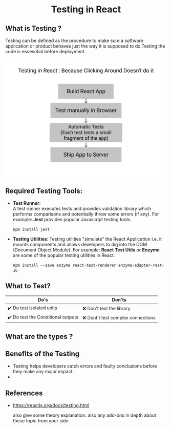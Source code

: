 <h1 align='center'>Testing in React</h1>

## What is Testing ?

Testing can be defined as the procedure to make sure a software application or product behaves just the way it is supposed to do.Testing the code is essesntial before deployment.

![](./assets/Testing.png)

## Required Testing Tools:

- **Test Runner**:  
  A test runner executes tests and provides validation library which performs comparisons and potentially throw some errors (if any). For example: **Jest** provides popular Javascript testing tools.

  ```
  npm install jest
  ```

- **Testing Utilities**:
  Testing utilities "simulate" the React Application i.e. it mounts components and allows developers to dig into the DOM (Document Object Module). For example: **React Test Utils** or **Enzyme** are some of the popular testing utilities in React.

  ```
  npm install --save enzyme react-test-renderer enzyme-adapter-reat-16
  ```

## What to Test?

| Do's                                               | Don'ts                              |
| -------------------------------------------------- | ----------------------------------- |
| :heavy_check_mark: Do test isolated units          | :x: Don't test the library          |
| :heavy_check_mark: Do test the Conditional outputs | :x: Dont't test complex connections |

## What are the types ?

## Benefits of the Testing

- Testing helps developers catch errors and faulty conclusions before they make any major impact.
-

## References

- https://reactjs.org/docs/testing.html

  also give some theory explanation.
  also any add-ons in depth about these topic from your side.
